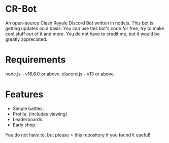 # CR-Bot
An open-source Clash Royale Discord Bot written in nodejs.
This bot is getting updates on a basis. You can use this bot's code for free, try to make cool stuff out of it and more. You do not have to credit me, but it would be greatly appreciated.

# Requirements
node.js - v16.6.0 or above.
discord.js - v13 or above.

# Features
- Simple battles.
- Profile. (includes viewing)
- Leaderboards.
- Early shop.

You do not have to, but please ⭐ this repository if you found it useful!
